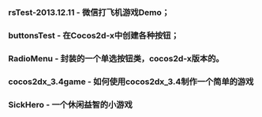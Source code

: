 ### rsTest-2013.12.11		-  微信打飞机游戏Demo；

### buttonsTest				-  在Cocos2d-x中创建各种按钮；

### RadioMenu     			-  封装的一个单选按钮类，cocos2d-x版本的。

### cocos2dx_3.4game		-  如何使用cocos2dx_3.4制作一个简单的游戏


### SickHero					-  一个休闲益智的小游戏
